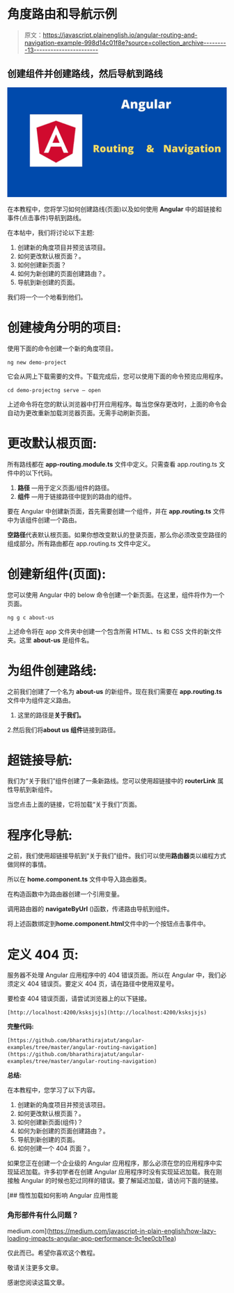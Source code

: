 # 角度路由和导航示例

> 原文：<https://javascript.plainenglish.io/angular-routing-and-navigation-example-998d14c01f8e?source=collection_archive---------13----------------------->

## 创建组件并创建路线，然后导航到路线

![](img/bf891c5a0a141eace0889f3fb878963e.png)

在本教程中，您将学习如何创建路线(页面)以及如何使用 **Angular** 中的超链接和事件(点击事件)导航到路线。

在本帖中，我们将讨论以下主题:

1.  创建新的角度项目并预览该项目。
2.  如何更改默认根页面？。
3.  如何创建新页面？
4.  如何为新创建的页面创建路由？。
5.  导航到新创建的页面。

我们将一个一个地看到他们。

# **创建棱角分明的项目:**

使用下面的命令创建一个新的角度项目。

```
ng new demo-project
```

它会从网上下载需要的文件。下载完成后，您可以使用下面的命令预览应用程序。

```
cd demo-projectng serve — open
```

上述命令将在您的默认浏览器中打开应用程序。每当您保存更改时，上面的命令会自动为更改重新加载浏览器页面。无需手动刷新页面。

# **更改默认根页面:**

所有路线都在 **app-routing.module.ts** 文件中定义。只需查看 app.routing.ts 文件中的以下代码。

1.  **路径** —用于定义页面/组件的路径。
2.  **组件** —用于链接路径中提到的路由的组件。

要在 Angular 中创建新页面，首先需要创建一个组件，并在 **app.routing.ts** 文件中为该组件创建一个路由。

**空路径**代表默认根页面。如果你想改变默认的登录页面，那么你必须改变空路径的组成部分。所有路由都在 app.routing.ts 文件中定义。

# **创建新组件(页面):**

您可以使用 Angular 中的 below 命令创建一个新页面。在这里，组件将作为一个页面。

```
ng g c about-us
```

上述命令将在 app 文件夹中创建一个包含所需 HTML、ts 和 CSS 文件的新文件夹。这里 **about-us** 是组件名。

# **为组件创建路线:**

之前我们创建了一个名为 **about-us** 的新组件。现在我们需要在 **app.routing.ts** 文件中为组件定义路由。

1.  这里的路径是**关于我们。**

2.然后我们将**about us 组件**链接到路径。

# **超链接导航:**

我们为“关于我们”组件创建了一条新路线。您可以使用超链接中的 **routerLink** 属性导航到新组件。

当您点击上面的链接，它将加载“关于我们”页面。

# **程序化导航:**

之前，我们使用超链接导航到“关于我们”组件。我们可以使用**路由器**类以编程方式做同样的事情。

所以在 **home.component.ts** 文件中导入路由器类。

在构造函数中为路由器创建一个引用变量。

调用路由器的 **navigateByUrl** ()函数，传递路由导航到组件。

将上述函数绑定到**home.component.html**文件中的一个按钮点击事件中。

# **定义 404 页:**

服务器不处理 Angular 应用程序中的 404 错误页面。所以在 Angular 中，我们必须定义 404 错误页。要定义 404 页，请在路径中使用双星号。

要检查 404 错误页面，请尝试浏览器上的以下链接。

```
[http://localhost:4200/ksksjsjs](http://localhost:4200/ksksjsjs)
```

**完整代码:**

```
[https://github.com/bharathirajatut/angular-examples/tree/master/angular-routing-navigation](https://github.com/bharathirajatut/angular-examples/tree/master/angular-routing-navigation)
```

**总结:**

在本教程中，您学习了以下内容。

1.  创建新的角度项目并预览该项目。
2.  如何更改默认根页面？。
3.  如何创建新页面(组件)？
4.  如何为新创建的页面创建路由？。
5.  导航到新创建的页面。
6.  如何创建一个 404 页面？。

如果您正在创建一个企业级的 Angular 应用程序，那么必须在您的应用程序中实现延迟加载。许多初学者在创建 Angular 应用程序时没有实现延迟加载。我在刚接触 Angular 的时候也犯过同样的错误。要了解延迟加载，请访问下面的链接。

[](https://medium.com/javascript-in-plain-english/how-lazy-loading-impacts-angular-app-performance-9c1ee0cb11ea) [## 惰性加载如何影响 Angular 应用性能

### 角形部件有什么问题？

medium.com](https://medium.com/javascript-in-plain-english/how-lazy-loading-impacts-angular-app-performance-9c1ee0cb11ea) 

仅此而已。希望你喜欢这个教程。

敬请关注更多文章。

感谢您阅读这篇文章。